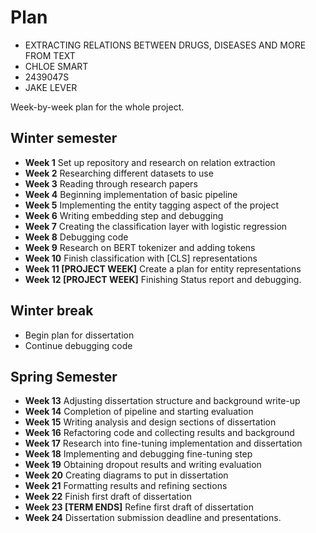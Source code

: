 # Plan

* EXTRACTING RELATIONS BETWEEN DRUGS, DISEASES AND MORE FROM TEXT
* CHLOE SMART
* 2439047S
* JAKE LEVER

Week-by-week plan for the whole project.

## Winter semester

* **Week 1** Set up repository and research on relation extraction
* **Week 2** Researching different datasets to use
* **Week 3** Reading through research papers
* **Week 4** Beginning implementation of basic pipeline
* **Week 5** Implementing the entity tagging aspect of the project
* **Week 6** Writing embedding step and debugging
* **Week 7** Creating the classification layer with logistic regression
* **Week 8** Debugging code
* **Week 9** Research on BERT tokenizer and adding tokens
* **Week 10** Finish classification with [CLS] representations
* **Week 11 [PROJECT WEEK]** Create a plan for entity representations
* **Week 12 [PROJECT WEEK]** Finishing Status report and debugging.

## Winter break
* Begin plan for dissertation
* Continue debugging code

## Spring Semester

* **Week 13** Adjusting dissertation structure and background write-up
* **Week 14** Completion of pipeline and starting evaluation
* **Week 15** Writing analysis and design sections of dissertation
* **Week 16** Refactoring code and collecting results and background
* **Week 17** Research into fine-tuning implementation and dissertation
* **Week 18** Implementing and debugging fine-tuning step
* **Week 19** Obtaining dropout results and writing evaluation
* **Week 20** Creating diagrams to put in dissertation
* **Week 21** Formatting results and refining sections
* **Week 22** Finish first draft of dissertation
* **Week 23 [TERM ENDS]** Refine first draft of dissertation
* **Week 24** Dissertation submission deadline and presentations.

